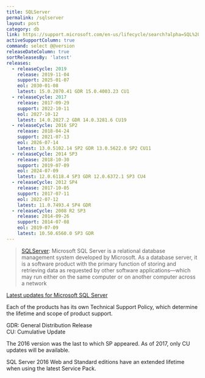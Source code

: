 ```yaml
---
title: SQLServer
permalink: /sqlserver
layout: post
category: db
link: https://support.microsoft.com/en-us/lifecycle/search?alpha=SQL%20Server
activeSupportColumn: true
command: select @@version
releaseDateColumn: true
sortReleasesBy: 'latest'
releases:
  - releaseCycle: 2019
    release: 2019-11-04
    support: 2025-01-07
    eol: 2030-01-08
    latest: 15.0.2070.41 GDR 15.0.4003.23 CU1
  - releaseCycle: 2017
    release: 2017-09-29
    support: 2022-10-11
    eol: 2027-10-12
    latest: 14.0.2027.2 GDR 14.0.3281.6 CU19
  - releaseCycle: 2016 SP2
    release: 2018-04-24
    support: 2021-07-13
    eol: 2026-07-14
    latest: 13.0.5102.14 SP2 GDR 13.0.5622.0 SP2 CU11
  - releaseCycle: 2014 SP3
    release: 2018-10-30
    support: 2019-07-09
    eol: 2024-07-09
    latest: 12.0.6118.4 SP3 GDR 12.0.6372.1 SP3 CU4
  - releaseCycle: 2012 SP4
    release: 2017-10-05
    support: 2017-07-11
    eol: 2022-07-12
    latest: 11.0.7493.4 SP4 GDR
  - releaseCycle: 2008 R2 SP3
    release: 2014-09-26
    support: 2014-07-08
    eol: 2019-07-09
    latest: 10.50.6560.0 SP3 GDR
---
```


>[SQLServer](https://www.microsoft.com/en-us/sql-server/): Microsoft SQL Server is a relational database management system developed by Microsoft. As a database server, it is a software product with the primary function of storing and retrieving data as requested by other software applications—which may run either on the same computer or on another computer across a network

[Latest updates for Microsoft SQL Server](https://docs.microsoft.com/en-us/sql/database-engine/install-windows/latest-updates-for-microsoft-sql-server)

Each of the products has its own Technical Support Policy, which determine the lifetime and scope of product support.

GDR: General Distribution Release  
CU: Cumulative Update

The 2016 version was the last to which SP appeared. As of 2017, only CU updates will be available.

SQL Server 2016 Web and Standard editions have an extended lifetime when using the latest Service Pack.
